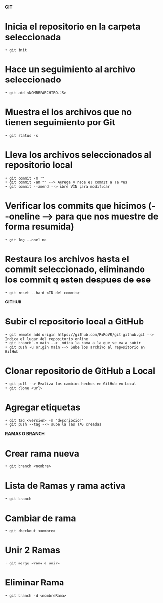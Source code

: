 **GIT**

# Inicia el repositorio en la carpeta seleccionada
    • git init
# Hace un seguimiento al archivo seleccionado
    • git add <NOMBREARCHIBO.JS>
# Muestra el los archivos que no tienen seguimiento por Git
    • git status -s
# Lleva los archivos seleccionados al repositorio local
    • git commit -m ""
    • git commit -am "" --> Agrega y hace el commit a la ves
    • git commit --amend --> Abre VIN para modificar
# Verificar los commits que hicimos (--oneline --> para que nos muestre de forma resumida)
    • git log --oneline
# Restaura los archivos hasta el commit seleccionado, eliminando los commit q esten despues de ese
    • git reset --hard <ID del commit>

**GITHUB**

# Subir el repositorio local a GitHub
    • git remote add origin https://github.com/RoRoVR/git-github.git --> Indica el lugar del repositorio online
    • git branch -M main --> Indica la rama a la que se va a subir
    • git push -u origin main --> Sube los archivo al repositorio en GitHub
# Clonar repositorio de GitHub a Local
    • git pull --> Realiza los cambios hechos en GitHub en Local
    • git clone <url>
# Agregar etiquetas
    • git tag <version> -m "descripcion"
    • git push --tag --> sube la las TAG creadas

**RAMAS O BRANCH**

# Crear rama nueva
    • git branch <nombre>
# Lista de Ramas y rama activa
    • git branch
# Cambiar de rama
    • git checkout <nombre>
# Unir 2 Ramas
    • git merge <rama a unir>
# Eliminar Rama
    • git branch -d <nombreRama>





